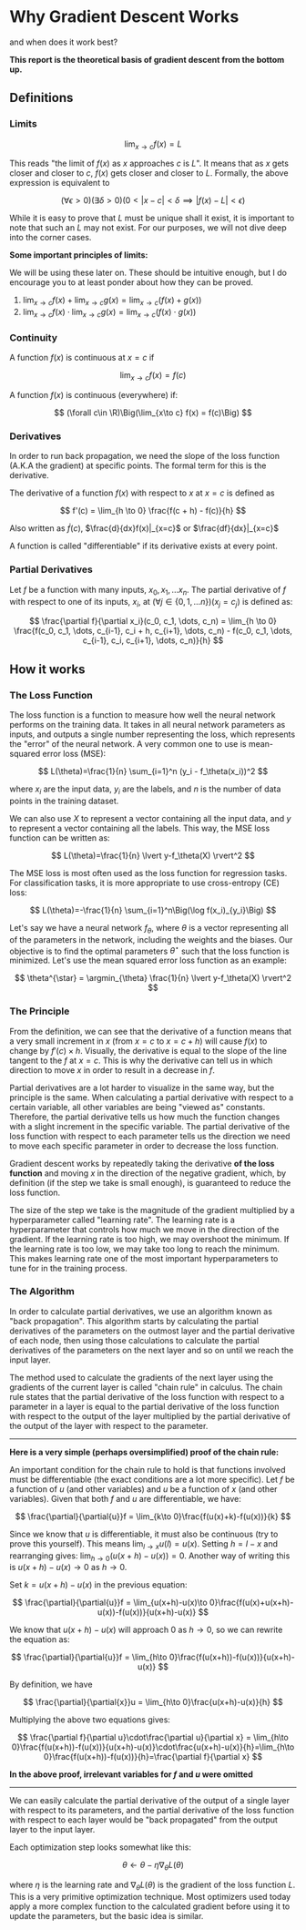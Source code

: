 # Why Gradient Descent Works
and when does it work best?

__This report is the theoretical basis of gradient descent from the bottom up.__

## Definitions

### Limits

$$
\lim_{x \to c} f(x) = L
$$

This reads "the limit of $f(x)$ as $x$ approaches $c$ is $L$". It means that as $x$ gets closer and closer to $c$, $f(x)$ gets closer and closer to $L$. Formally, the above expression is equivalent to

$$
(\forall \epsilon > 0)(\exists \delta > 0)(0 < |x - c| < \delta \implies |f(x) - L| < \epsilon)
$$

While it is easy to prove that $L$ must be unique shall it exist, it is important to note that such an $L$ may not exist. For our purposes, we will not dive deep into the corner cases.

__Some important principles of limits:__

We will be using these later on. These should be intuitive enough, but I do encourage you to at least ponder about how they can be proved.

1. $\displaystyle\lim_{x \to c} f(x) + \lim_{x \to c} g(x) = \lim_{x \to c} \Big(f(x) + g(x)\Big)$
2. $\displaystyle\lim_{x \to c} f(x) \cdot \lim_{x \to c} g(x) = \lim_{x \to c} \Big(f(x) \cdot g(x)\Big)$

### Continuity

A function $f(x)$ is continuous at $x = c$ if

$$
\lim_{x \to c} f(x) = f(c)
$$

A function $f(x)$ is continuous (everywhere) if:

$$
(\forall c\in \R)\Big(\lim_{x\to c} f(x) = f(c)\Big)
$$

### Derivatives

In order to run back propagation, we need the slope of the loss function (A.K.A the gradient) at specific points. The formal term for this is the derivative.

The derivative of a function $f(x)$ with respect to $x$ at $x = c$ is defined as

$$
f'(c) = \lim_{h \to 0} \frac{f(c + h) - f(c)}{h}
$$

Also written as $\dot f(c)$, $\frac{d}{dx}f(x)|_{x=c}$ or $\frac{df}{dx}|_{x=c}$

A function is called "differentiable" if its derivative exists at every point.

### Partial Derivatives

Let $f$ be a function with many inputs, $x_0, x_1,\dots x_n$. The partial derivative of $f$ with respect to one of its inputs, $x_i$, at $(\forall j\in\{0,1,\dots n\})(x_j = c_j)$ is defined as:


$$
\frac{\partial f}{\partial x_i}(c_0, c_1, \dots, c_n) = \lim_{h \to 0} \frac{f(c_0, c_1, \dots, c_{i-1}, c_i + h, c_{i+1}, \dots, c_n) - f(c_0, c_1, \dots, c_{i-1}, c_i, c_{i+1}, \dots, c_n)}{h}
$$

## How it works

### The Loss Function

The loss function is a function to measure how well the neural network performs on the training data. It takes in all neural network parameters as inputs, and outputs a single number representing the loss, which represents the "error" of the neural network. A very common one to use is mean-squared error loss (MSE):

$$
L(\theta)=\frac{1}{n} \sum_{i=1}^n (y_i - f_\theta(x_i))^2
$$

where $x_i$ are the input data, $y_i$ are the labels, and $n$ is the number of data points in the training dataset.

We can also use $X$ to represent a vector  containing all the input data, and $y$ to represent a vector containing all the labels. This way, the MSE loss function can be written as:

$$
L(\theta)=\frac{1}{n} \lvert y-f_\theta(X) \rvert^2
$$

The MSE loss is most often used as the loss function for regression tasks. For classification tasks, it is more appropriate to use cross-entropy (CE) loss:

$$
L(\theta)=-\frac{1}{n} \sum_{i=1}^n\Big(\log f(x_i)_{y_i}\Big)
$$

Let's say we have a neural network $f_\theta$, where $\theta$ is a vector representing all of the parameters in the network, including the weights and the biases. Our objective is to find the optimal parameters $\theta^{\star}$ such that the loss function is minimized. Let's use the mean squared error loss function as an example:

$$
\theta^{\star} = \argmin_{\theta} \frac{1}{n} \lvert y-f_\theta(X) \rvert^2
$$



### The Principle
From the definition, we can see that the derivative of a function means that a very small increment in $x$ (from $x=c$ to $x=c+h$) will cause $f(x)$ to change by $f'(c)\times h$. Visually, the derivative is equal to the slope of the line tangent to the $f$ at $x=c$. This is why the derivative can tell us in which direction to move $x$ in order to result in a decrease in $f$.

Partial derivatives are a lot harder to visualize in the same way, but the principle is the same. When calculating a partial derivative with respect to a certain variable, all other variables are being "viewed as" constants. Therefore, the partial derivative tells us how much the function changes with a slight increment in the specific variable. The partial derivative of the loss function with respect to each parameter tells us the direction we need to move each specific parameter in order to decrease the loss function.

Gradient descent works by repeatedly taking the derivative **of the loss function** and moving $x$ in the direction of the negative gradient, which, by definition (if the step we take is small enough), is guaranteed to reduce the loss function.

The size of the step we take is the magnitude of the gradient multiplied by a hyperparameter called "learning rate". The learning rate is a hyperparameter that controls how much we move in the direction of the gradient. If the learning rate is too high, we may overshoot the minimum. If the learning rate is too low, we may take too long to reach the minimum. This makes learning rate one of the most important hyperparameters to tune for in the training process.

### The Algorithm

In order to calculate partial derivatives, we use an algorithm known as "back propagation". This algorithm starts by calculating the partial derivatives of the parameters on the outmost layer and the partial derivative of each node, then using those calculations to calculate the partial derivatives of the parameters on the next layer and so on until we reach the input layer.

The method used to calculate the gradients of the next layer using the gradients of the current layer is called "chain rule" in calculus. The chain rule states that the partial derivative of the loss function with respect to a parameter in a layer is equal to the partial derivative of the loss function with respect to the output of the layer multiplied by the partial derivative of the output of the layer with respect to the parameter.

____

__Here is a very simple (perhaps oversimplified) proof of the chain rule:__

An important condition for the chain rule to hold is that functions involved must be differentiable (the exact conditions are a lot more specific). Let $f$ be a function of $u$ (and other variables) and $u$ be a function of $x$ (and other variables). Given that both $f$ and $u$ are differentiable, we have:

$$
\frac{\partial}{\partial{u}}f = \lim_{k\to 0}\frac{f(u(x)+k)-f(u(x))}{k}
$$

Since we know that $u$ is differentiable, it must also be continuous (try to prove this yourself). This means $\displaystyle\lim_{l\to x}u(l)=u(x)$. Setting $h=l-x$ and rearranging gives: $\displaystyle\lim_{h\to 0}\Big(u(x+h)-u(x)\Big)=0$. Another way of writing this is $u(x+h)-u(x)\to 0$ as $h\to 0$.

Set $k=u(x+h)-u(x)$ in the previous equation:

$$
\frac{\partial}{\partial{u}}f = \lim_{u(x+h)-u(x)\to 0}\frac{f(u(x)+u(x+h)-u(x))-f(u(x))}{u(x+h)-u(x)}
$$

We know that $u(x+h)-u(x)$ will approach $0$ as $h\to 0$, so we can rewrite the equation as:

$$
\frac{\partial}{\partial{u}}f = \lim_{h\to 0}\frac{f(u(x+h))-f(u(x))}{u(x+h)-u(x)}
$$

By definition, we have

$$
\frac{\partial}{\partial{x}}u = \lim_{h\to 0}\frac{u(x+h)-u(x)}{h}
$$

Multiplying the above two equations gives:

$$
\frac{\partial f}{\partial u}\cdot\frac{\partial u}{\partial x} = \lim_{h\to 0}\frac{f(u(x+h))-f(u(x))}{u(x+h)-u(x)}\cdot\frac{u(x+h)-u(x)}{h}=\lim_{h\to 0}\frac{f(u(x+h))-f(u(x))}{h}=\frac{\partial f}{\partial x}
$$

**In the above proof, irrelevant variables for $f$ and $u$ were omitted**

____

We can easily calculate the partial derivative of the output of a single layer with respect to its parameters, and the partial derivative of the loss function with respect to each layer would be "back propagated" from the output layer to the input layer.

Each optimization step looks somewhat like this:

$$
\theta \leftarrow \theta - \eta \nabla_\theta L(\theta)
$$

where $\eta$ is the learning rate and $\nabla_\theta L(\theta)$ is the gradient of the loss function $L$. This is a very primitive optimization technique. Most optimizers used today apply a more complex function to the calculated gradient before using it to update the parameters, but the basic idea is similar.